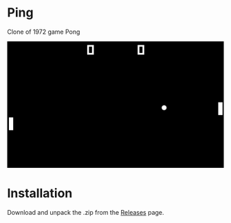 # Ping
Clone of 1972 game Pong

![Game screenshot](art/screenshot.png)

# Installation

Download and unpack the .zip from the [Releases](https://github.com/ivanrava/ping-game/releases) page.
